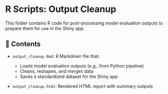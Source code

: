 # R Scripts: Output Cleanup

This folder contains R code for post-processing model evaluation outputs to prepare them for use in the Shiny app.

## 📂 Contents

- `output_cleanup.Rmd`: R Markdown file that:

  - Loads model evaluation outputs (e.g., from Python pipeline)
  - Cleans, reshapes, and merges data
  - Saves a standardized dataset for the Shiny app
- `output_cleanup.html`: Rendered HTML report with summary outputs